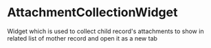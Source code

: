 # AttachmentCollectionWidget
Widget which is used to collect child record's attachments to show in related list of mother record and open it as a new tab
